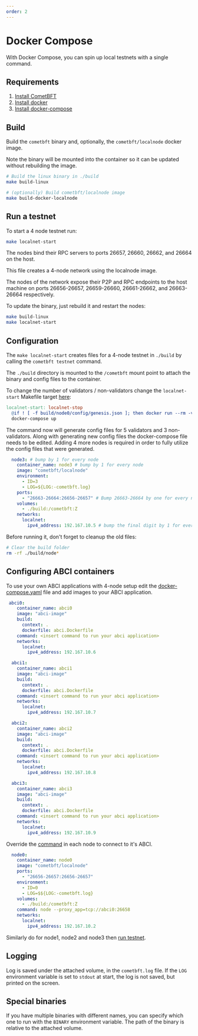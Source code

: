 ```yaml
---
order: 2
---
```


# Docker Compose

With Docker Compose, you can spin up local testnets with a single command.

## Requirements

1. [Install CometBFT](../introduction/install.md)
2. [Install docker](https://docs.docker.com/engine/installation/)
3. [Install docker-compose](https://docs.docker.com/compose/install/)

## Build

Build the `cometbft` binary and, optionally, the `cometbft/localnode`
docker image.

Note the binary will be mounted into the container so it can be updated without
rebuilding the image.

```sh
# Build the linux binary in ./build
make build-linux

# (optionally) Build cometbft/localnode image
make build-docker-localnode
```

## Run a testnet

To start a 4 node testnet run:

```sh
make localnet-start
```

The nodes bind their RPC servers to ports 26657, 26660, 26662, and 26664 on the
host.

This file creates a 4-node network using the localnode image.

The nodes of the network expose their P2P and RPC endpoints to the host machine
on ports 26656-26657, 26659-26660, 26661-26662, and 26663-26664 respectively.

To update the binary, just rebuild it and restart the nodes:

```sh
make build-linux
make localnet-start
```

## Configuration

The `make localnet-start` creates files for a 4-node testnet in `./build` by
calling the `cometbft testnet` command.

The `./build` directory is mounted to the `/cometbft` mount point to attach
the binary and config files to the container.

To change the number of validators / non-validators change the `localnet-start` Makefile target [here](../../Makefile):

```makefile
localnet-start: localnet-stop
  @if ! [ -f build/node0/config/genesis.json ]; then docker run --rm -v $(CURDIR)/build:/cometbft:Z cometbft/localnode testnet --v 5 --n 3 --o . --populate-persistent-peers --starting-ip-address 192.167.10.2 ; fi
  docker-compose up
```

The command now will generate config files for 5 validators and 3
non-validators. Along with generating new config files the docker-compose file needs to be edited.
Adding 4 more nodes is required in order to fully utilize the config files that were generated.

```yml
  node3: # bump by 1 for every node
    container_name: node3 # bump by 1 for every node
    image: "cometbft/localnode"
    environment:
      - ID=3
      - LOG=${LOG:-cometbft.log}
    ports:
      - "26663-26664:26656-26657" # Bump 26663-26664 by one for every node
    volumes:
      - ./build:/cometbft:Z
    networks:
      localnet:
        ipv4_address: 192.167.10.5 # bump the final digit by 1 for every node
```

Before running it, don't forget to cleanup the old files:

```sh
# Clear the build folder
rm -rf ./build/node*
```

## Configuring ABCI containers

To use your own ABCI applications with 4-node setup edit the [docker-compose.yaml](https://github.com/KYVENetwork/cometbft/v37/blob/v0.37.x/docker-compose.yml) file and add images to your ABCI application.

```yml
 abci0:
    container_name: abci0
    image: "abci-image"
    build:
      context: .
      dockerfile: abci.Dockerfile
    command: <insert command to run your abci application>
    networks:
      localnet:
        ipv4_address: 192.167.10.6

  abci1:
    container_name: abci1
    image: "abci-image"
    build:
      context: .
      dockerfile: abci.Dockerfile
    command: <insert command to run your abci application>
    networks:
      localnet:
        ipv4_address: 192.167.10.7

  abci2:
    container_name: abci2
    image: "abci-image"
    build:
      context: .
      dockerfile: abci.Dockerfile
    command: <insert command to run your abci application>
    networks:
      localnet:
        ipv4_address: 192.167.10.8

  abci3:
    container_name: abci3
    image: "abci-image"
    build:
      context: .
      dockerfile: abci.Dockerfile
    command: <insert command to run your abci application>
    networks:
      localnet:
        ipv4_address: 192.167.10.9

```

Override the [command](https://github.com/KYVENetwork/cometbft/v37/blob/v0.37.x/networks/local/localnode/Dockerfile#L11) in each node to connect to it's ABCI.

```yml
  node0:
    container_name: node0
    image: "cometbft/localnode"
    ports:
      - "26656-26657:26656-26657"
    environment:
      - ID=0
      - LOG=$${LOG:-cometbft.log}
    volumes:
      - ./build:/cometbft:Z
    command: node --proxy_app=tcp://abci0:26658
    networks:
      localnet:
        ipv4_address: 192.167.10.2
```

Similarly do for node1, node2 and node3 then [run testnet](#run-a-testnet).

## Logging

Log is saved under the attached volume, in the `cometbft.log` file. If the
`LOG` environment variable is set to `stdout` at start, the log is not saved,
but printed on the screen.

## Special binaries

If you have multiple binaries with different names, you can specify which one
to run with the `BINARY` environment variable. The path of the binary is relative
to the attached volume.
